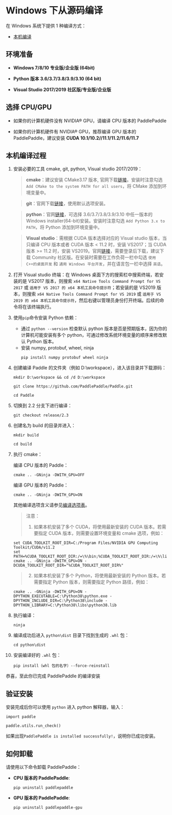# **Windows 下从源码编译**

在 Windows 系统下提供 1 种编译方式：

* [本机编译](#compile_from_host)

## 环境准备

* **Windows 7/8/10 专业版/企业版 (64bit)**

* **Python 版本 3.6/3.7/3.8/3.9/3.10 (64 bit)**
* **Visual Studio 2017/2019 社区版/专业版/企业版**

## 选择 CPU/GPU

* 如果你的计算机硬件没有 NVIDIA® GPU，请编译 CPU 版本的 PaddlePaddle

* 如果你的计算机硬件有 NVIDIA® GPU，推荐编译 GPU 版本的 PaddlePaddle，建议安装 **CUDA 10.1/10.2//11.1/11.2/11.6/11.7**

## 本机编译过程

1. 安装必要的工具 cmake, git, python, Visual studio 2017/2019：

    > **cmake**：建议安装 CMake3.17 版本, 官网下载[链接](https://cmake.org/files/v3.17/cmake-3.17.0-win64-x64.msi)。安装时注意勾选 `Add CMake to the system PATH for all users`，将 CMake 添加到环境变量中。

    > **git**：官网下载[链接](https://github.com/git-for-windows/git/releases/download/v2.35.1.windows.2/Git-2.35.1.2-64-bit.exe)，使用默认选项安装。

    > **python**：官网[链接](https://www.python.org/downloads/windows/)，可选择 3.6/3.7/3.8/3.9/3.10 中任一版本的 Windows installer(64-bit)安装。安装时注意勾选 `Add Python 3.x to PATH`，将 Python 添加到环境变量中。

    > **Visual studio**：需根据 CUDA 版本选择对应的 Visual studio 版本，当只编译 CPU 版本或者 CUDA 版本 < 11.2 时，安装 VS2017；当 CUDA 版本 >= 11.2 时，安装 VS2019。官网[链接](https://visualstudio.microsoft.com/zh-hans/vs/older-downloads/)，需要登录后下载，建议下载 Community 社区版。在安装时需要在工作负荷一栏中勾选 `使用 C++的桌面开发` 和 `通用 Windows 平台开发`，并在语言包一栏中选择 `英语`。

2. 打开 Visual studio 终端：在 Windows 桌面下方的搜索栏中搜索终端，若安装的是 VS2017 版本，则搜索 `x64 Native Tools Command Prompt for VS 2017` 或 `适用于 VS 2017 的 x64 本机工具命令提示符`；若安装的是 VS2019 版本，则搜索 `x64 Native Tools Command Prompt for VS 2019` 或 `适用于 VS 2019 的 x64 本机工具命令提示符`，然后右键以管理员身份打开终端。后续的命令将在该终端执行。

3. 使用`pip`命令安装 Python 依赖：
    * 通过 `python --version` 检查默认 python 版本是否是预期版本，因为你的计算机可能安装有多个 python，可通过修改系统环境变量的顺序来修改默认 Python 版本。
    * 安装 numpy, protobuf, wheel, ninja
        ```
        pip install numpy protobuf wheel ninja
        ```

4. 创建编译 Paddle 的文件夹（例如 D:\workspace），进入该目录并下载源码：

    ```
    mkdir D:\workspace && cd /d D:\workspace

    git clone https://github.com/PaddlePaddle/Paddle.git

    cd Paddle
    ```

5. 切换到 2.2 分支下进行编译：

    ```
    git checkout release/2.3
    ```

6. 创建名为 build 的目录并进入：

    ```
    mkdir build

    cd build
    ```

7. 执行 cmake：

    编译 CPU 版本的 Paddle：

    ```
    cmake .. -GNinja -DWITH_GPU=OFF
    ```

    编译 GPU 版本的 Paddle：

    ```
    cmake .. -GNinja -DWITH_GPU=ON
    ```

    其他编译选项含义请参见[编译选项表](https://www.paddlepaddle.org.cn/documentation/docs/zh/develop/install/Tables.html#Compile)。

    > 注意：
    > 1. 如果本机安装了多个 CUDA，将使用最新安装的 CUDA 版本。若需要指定 CUDA 版本，则需要设置环境变量和 cmake 选项，例如：
    ```
    set CUDA_TOOLKIT_ROOT_DIR=C:/Program Files/NVIDIA GPU Computing Toolkit/CUDA/v11.2
    set PATH=%CUDA_TOOLKIT_ROOT_DIR:/=\%\bin;%CUDA_TOOLKIT_ROOT_DIR:/=\%\libnvvp;%PATH%
    cmake .. -GNinja -DWITH_GPU=ON -DCUDA_TOOLKIT_ROOT_DIR="%CUDA_TOOLKIT_ROOT_DIR%"
    ```
    > 2. 如果本机安装了多个 Python，将使用最新安装的 Python 版本。若需要指定 Python 版本，则需要指定 Python 路径，例如：
    ```
    cmake .. -GNinja -DWITH_GPU=ON -DPYTHON_EXECUTABLE=C:\Python38\python.exe -DPYTHON_INCLUDE_DIR=C:\Python38\include -DPYTHON_LIBRARY=C:\Python38\libs\python38.lib
    ```

8. 执行编译：

    ```
    ninja
    ```

9. 编译成功后进入 `python\dist` 目录下找到生成的 `.whl` 包：

    ```
    cd python\dist
    ```

10. 安装编译好的 `.whl` 包：

    ```
    pip install（whl 包的名字）--force-reinstall
    ```

恭喜，至此你已完成 PaddlePaddle 的编译安装


## **验证安装**

安装完成后你可以使用 `python` 进入 python 解释器，输入：

```
import paddle
```

```
paddle.utils.run_check()
```

如果出现`PaddlePaddle is installed successfully!`，说明你已成功安装。

## **如何卸载**
请使用以下命令卸载 PaddlePaddle：

* **CPU 版本的 PaddlePaddle**:
    ```
    pip uninstall paddlepaddle
    ```

* **GPU 版本的 PaddlePaddle**:
    ```
    pip uninstall paddlepaddle-gpu
    ```
